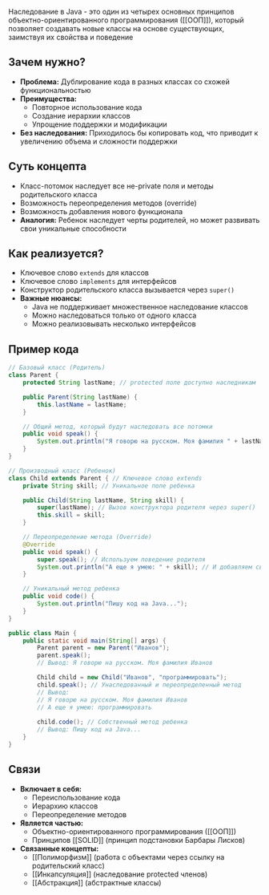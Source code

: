 Наследование в Java - это один из четырех основных принципов объектно-ориентированного программирования ([[ООП]]), который позволяет создавать новые классы на основе существующих, заимствуя их свойства и поведение

## Зачем нужно?

- **Проблема:** Дублирование кода в разных классах со схожей функциональностью
- **Преимущества:**
    - Повторное использование кода
    - Создание иерархии классов
    - Упрощение поддержки и модификации
- **Без наследования:** Приходилось бы копировать код, что приводит к увеличению объема и сложности поддержки

## Суть концепта

- Класс-потомок наследует все не-private поля и методы родительского класса
- Возможность переопределения методов (override)
- Возможность добавления нового функционала
- **Аналогия:** Ребенок наследует черты родителей, но может развивать свои уникальные способности

## Как реализуется?

- Ключевое слово `extends` для классов
- Ключевое слово `implements` для интерфейсов
- Конструктор родительского класса вызывается через `super()`
- **Важные нюансы:**
    - Java не поддерживает множественное наследование классов
    - Можно наследоваться только от одного класса
    - Можно реализовывать несколько интерфейсов

## Пример кода

``` Java
// Базовый класс (Родитель)
class Parent {
    protected String lastName; // protected поле доступно наследникам

    public Parent(String lastName) {
        this.lastName = lastName;
    }

    // Общий метод, который будут наследовать все потомки
    public void speak() {
        System.out.println("Я говорю на русском. Моя фамилия " + lastName);
    }
}

// Производный класс (Ребенок)
class Child extends Parent { // Ключевое слово extends
    private String skill; // Уникальное поле ребенка

    public Child(String lastName, String skill) {
        super(lastName); // Вызов конструктора родителя через super()
        this.skill = skill;
    }

    // Переопределение метода (Override)
    @Override
    public void speak() {
        super.speak(); // Используем поведение родителя
        System.out.println("А еще я умею: " + skill); // И добавляем свое
    }

    // Уникальный метод ребенка
    public void code() {
        System.out.println("Пишу код на Java...");
    }
}

public class Main {
    public static void main(String[] args) {
        Parent parent = new Parent("Иванов");
        parent.speak();
        // Вывод: Я говорю на русском. Моя фамилия Иванов

        Child child = new Child("Иванов", "программировать");
        child.speak(); // Унаследованный и переопределенный метод
        // Вывод:
        // Я говорю на русском. Моя фамилия Иванов
        // А еще я умею: программировать
        
        child.code(); // Собственный метод ребенка
        // Вывод: Пишу код на Java...
    }
}
```

## Связи

- **Включает в себя:**
    - Переиспользование кода
    - Иерархию классов
    - Переопределение методов
- **Является частью:**
    - Объектно-ориентированного программирования ([[ООП]])
    - Принципов [[SOLID]] (принцип подстановки Барбары Лисков)
- **Связанные концепты:**
    - [[Полиморфизм]] (работа с объектами через ссылку на родительский класс)
    - [[Инкапсуляция]] (наследование protected членов)
    - [[Абстракция]] (абстрактные классы)
